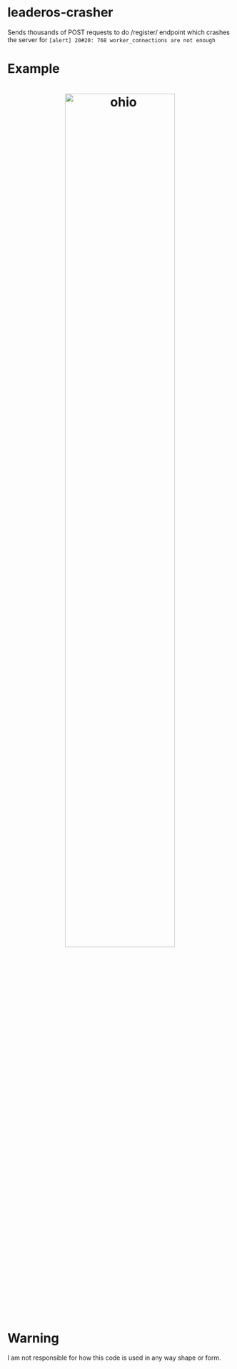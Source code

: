 # leaderos-crasher
Sends thousands of POST requests to do /register/ endpoint which crashes the server for `[alert] 20#20: 768 worker_connections are not enough`

# Example
<h1 align="center">
  <img src="https://r2.e-z.host/049cab41-5ed3-4a5c-a42f-5b83b721f333/pl71ntej.png" alt="ohio" style="width:70%; max-width:600px;"/>
</h1>

# Warning
I am not responsible for how this code is used in any way shape or form.
